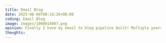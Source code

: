 ```yaml
---
title: Email Blog
date: 2025-08-04T08:14:26+08:00
coding: Email Blog
image: images/1000014987.png
opinion: Finally I have my email to blog pipeline built! Multiple years in the making. Claude Code greatly reduced the effort and complexity of building and hosting it on Digital Ocean. I only see a future with more custom software now that AI can assist with development.
thoughts: 
---
```

